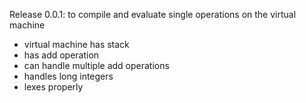 Release 0.0.1:
to compile and evaluate single operations on the virtual machine

 - virtual machine has stack
 - has add operation
 - can handle multiple add operations
 - handles long integers
 - lexes properly